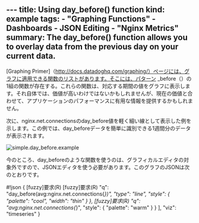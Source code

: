 --- title: Using day_before() function kind: example tags:  - "Graphing Functions"  - Dashboards  - JSON Editing  - "Nginx Metrics"
summary: The day_before() function allows you to overlay data from the previous day on your current data.
---
[Graphing Primer]（http://docs.datadoghq.com/graphing/）ページには、グラフに適用できる関数のリストがあります。そこには、パターン<timeperiod> _before（）の1組の関数が存在する。これらの関数は、対応する期間の値をグラフに表示します。それ自体では、価値が高いわけではないかもしれませんが、現在の価値と合わせて、アプリケーションのパフォーマンスに有用な情報を提供するかもしれません。 

次に、nginx.net.connectionsのday_before値を軽く細い線として表示した例を示します。この例では、day_beforeデータを簡単に識別できる1週間分のデータが表示されます。

![simple.day_before.example](/static/images/simple_day_before_example.png)

今のところ、day_beforeのような関数を使うのは、グラフィカルエディタの対象外ですので、JSONエディタを使う必要があります。このグラフのJSONは次のとおりです。


#!json
{
  [fuzzy]要求(R)
    [fuzzy]要求(R)
      "q": "day_before(avg:nginx.net.connections{*})",
      "type": "line",
      "style": {
        "palette": "cool",
        "width": "thin"
      }
    },
    [fuzzy]要求(R)
      "q": "avg:nginx.net.connections{*}",
      "style": {
        "palette": "warm"
      }
    }
  ],
  "viz": "timeseries"
}
